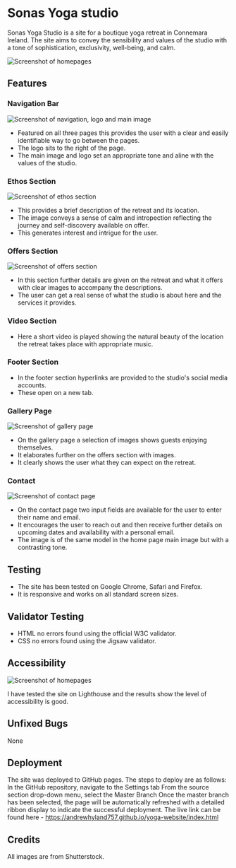 # Sonas Yoga studio

Sonas Yoga Studio is a site for a boutique yoga retreat in Connemara Ireland.  The site aims to convey the sensibility and values of the studio with a tone of sophistication, exclusivity, well-being, and calm. 


![Screenshot of homepages](assets/images/screenshot.jpg)

## Features

### Navigation Bar
![Screenshot of navigation, logo and main image](assets/images/screenshot-homepage.jpg)
* Featured on all three pages this provides the user with a clear and easily identifiable way to go between the pages.
* The logo sits to the right of the page.
* The main image and logo set an appropriate tone and aline with the values of the studio. 

### Ethos Section
![Screenshot of ethos section](assets/images/screenshot-ethos.jpg)
* This provides a brief description of the retreat and its location.
* The image conveys a sense of calm and intropection reflecting the journey and self-discovery available on offer. 
* This generates interest and intrigue for the user. 

### Offers Section
![Screenshot of offers section](assets/images/screenshot-offers.jpg)
* In this section further details are given on the retreat and what it offers with clear images to accompany the descriptions.
* The user can get a real sense of what the studio is about here and the services it provides.   

### Video Section
* Here a short video is played showing the natural beauty of the location the retreat takes place with appropriate music. 

### Footer Section
* In the footer section hyperlinks are provided to the studio's social media accounts.
* These open on a new tab.  

### Gallery Page
![Screenshot of gallery page](assets/images/screenshot-gallery.jpg)
* On the gallery page a selection of images shows guests enjoying themselves.
* It elaborates further on the offers section with images. 
* It clearly shows the user what they can expect on the retreat. 

### Contact
![Screenshot of contact page](assets/images/screenshot-contact.jpg)
* On the contact page two input fields are available for the user to enter their name and email.
* It encourages the user to reach out and then receive further details on upcoming dates and availability with a personal email.  
* The image is of the same model in the home page main image but with a contrasting tone. 
## Testing

* The site has been tested on Google Chrome, Safari and Firefox. 
* It is responsive and works on all standard screen sizes. 


## Validator Testing

* HTML no errors found using the official W3C validator. 
* CSS no errors found using the Jigsaw validator. 

## Accessibility
![Screenshot of homepages](assets/images/screenshot-accessibility.jpg)

I have tested the site on Lighthouse and the results show the level of accessibility is good. 

## Unfixed Bugs
None

## Deployment
The site was deployed to GitHub pages. The steps to deploy are as follows:
In the GitHub repository, navigate to the Settings tab
From the source section drop-down menu, select the Master Branch
Once the master branch has been selected, the page will be automatically refreshed with a detailed ribbon display to indicate the successful deployment.
The live link can be found here - https://andrewhyland757.github.io/yoga-website/index.html

## Credits

All images are from Shutterstock.


